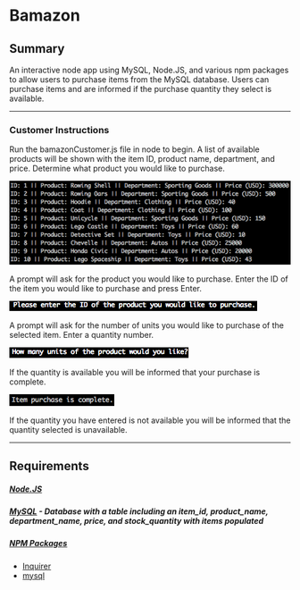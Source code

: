 # **Bamazon**
 
## **Summary**
 
An interactive node app using MySQL, Node.JS, and various npm packages to allow users to purchase items from the MySQL database. Users can purchase items and are informed if the purchase quantity they select is available.
 
***
 
### **Customer Instructions**
 
Run the bamazonCustomer.js file in node to begin. A list of available products will be shown with the item ID, product name, department, and price. Determine what product you would like to purchase.
 
![Customer](Images/item-list.png)
 
A prompt will ask for the product you would like to purchase. Enter the ID of the item you would like to purchase and press Enter.
 
![Customer](Images/ID-prompt.png)
 
A prompt will ask for the number of units you would like to purchase of the selected item. Enter a quantity number.

![Customer](Images/quantity-prompt.png)
 
If the quantity is available you will be informed that your purchase is complete.

![Customer](Images/purchase.png)

If the quantity you have entered is not available you will be informed that the quantity selected is unavailable.

***

## **Requirements**

##### [Node.JS](https://nodejs.org/en/download/)
##### [MySQL](https://www.mysql.com/downloads/) - Database with a table including an item_id, product_name, department_name, price, and stock_quantity with items populated
##### [NPM Packages](https://www.npmjs.com)
* [Inquirer](https://www.npmjs.com/package/inquirer)
* [mysql](https://www.npmjs.com/package/mysql)

